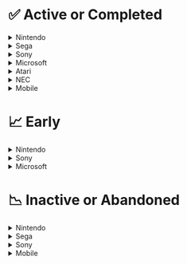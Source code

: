 # ✅ Active or Completed

<details>
<summary>Nintendo</summary>

<details>
<summary>Nintendo Entertainment System (NES)</summary>

- Dragon Warrior  
    https://github.com/nmikstas/dragon-warrior-disassembly 

- Donkey Kong  
    https://github.com/RussianManSMWC/Donkey-Kong-NES-Disassembly 

- Final Fantasy  
    https://github.com/Entroper/FF1Disassembly 

- Mario Bros.  
    https://github.com/RussianManSMWC/Mario-Bros.-Dis 

- Mega Man 3  
    https://github.com/Raidenthequick/megaman3-disassembly 

- Mega Man 4  
    https://github.com/Raidenthequick/megaman4-disassembly 

- Mega Man 5  
    https://github.com/Raidenthequick/megaman5-disassembly 

- Metroid  
    https://github.com/ZaneDubya/MetroidMMC3 

- Super Mario Bros.  
    https://gist.github.com/1wErt3r/4048722 

- Super Mario Bros 2 The Lost Levels (Japanese)  
    https://github.com/threecreepio/smb2j-disassembly 

- Super Mario Bros 3  
    https://github.com/captainsouthbird/smb3 

- Tetris  
    https://github.com/CelestialAmber/TetrisNESDisasm 

</details>
<details>
<summary>Super Nintendo (SNES)</summary>

- Donkey Kong Country 2  
    https://github.com/p4plus2/DKC2-disassembly 

- Super Mario World  
    https://github.com/Dotsarecool/SMWDisX 

- Super Mario World 2: Yoshi's Island  
    https://github.com/Raidenthequick/yoshisisland-disassembly 

- Super Mario RPG  
    https://github.com/Yoshifanatic1/Super-Mario-RPG-Disassembly 

- Super Metroid
    https://github.com/strager/supermetroid 

- The Legend of Zelda: A Link to the Past
    https://github.com/snesrev/zelda3 

</details>
<details>
<summary>Nintendo 64</summary>

- Aidyn Chronicles  
    https://github.com/blackgamma7/Aidyn

- Banjo Kazooie  
    https://github.com/n64decomp/banjo-kazooie 

- Blast Corps  
    https://github.com/retroplastic/blastcorps 

- Diddy Kong Racing  
    https://github.com/DavidSM64/Diddy-Kong-Racing 

- Doom 64  
    https://github.com/Erick194/DOOM64-RE 

- GoldenEye 007 
    https://github.com/n64decomp/007 

- Kirby 64: The Crystal Shards  
    https://github.com/farisawan-2000/kirby64 

- Mario Party  
    https://github.com/gamemasterplc/mpsource 

- Mario Party 3  
    https://github.com/PartyPlanner64/mp3 

- Mario Kart 64  
    https://github.com/n64decomp/mk64 

- Paper Mario  
    https://github.com/pmret/papermario 

- Perfect Dark  
    https://github.com/n64decomp/perfect_dark 

- Pokemon Snap  
    https://github.com/ethteck/pokemonsnap 

- Quest 64  
    https://github.com/mallos31/quest64 

- Space Station Silicon Valley  
    https://github.com/mkst/sssv 

- Super Mario 64  
    https://github.com/n64decomp/sm64 

- The Legend of Zelda: Ocarina of Time  
    https://github.com/zeldaret/oot 

- The Legend of Zelda: Majora's Mask  
    https://github.com/zeldaret/mm 

- Turok 3  
    https://github.com/Drahsid/turok3 

</details>

<details>
<summary>GameCube</summary>

- Legend of Zelda: Twilight Princess  
    https://github.com/zeldaret/tp 

- Naruto: Gekitō Ninja Taisen! 4  
    https://github.com/doldecomp/gnt4 

- Super Mario Sunshine  
    https://github.com/doldecomp/sms 

- Super Monkey Ball  
    https://github.com/camthesaxman/smb-decomp/ 

</details>

<details>
<summary>Nintendo Wii</summary>

- Legend of Zelda Ocarina of Time (Wii Virtual Console)
    https://github.com/zeldaret/oot-vc 

</details>

<details>
<summary>Nintendo Switch</summary>

- The Legend of Zelda: Breath of the Wild
    https://github.com/zeldaret/botw 

- Super Mario Odyssey
    https://github.com/MonsterDruide1/OdysseyDecomp 

</details>

<details>
<summary>Game Boy</summary>

- Donkey Kong '94  
    https://github.com/CelestialAmber/DKGBDisasm

- Pokemon Red & Blue  
    https://github.com/pret/pokered

- Pokemon Yellow  
    https://github.com/pret/pokeyellow

- Super Mario Land  
    https://github.com/kaspermeerts/supermarioland

- Super Mario Land 3: Wario Land  
    https://github.com/Kak2X/wl

</details>

<details>
<summary>Game Boy Color</summary>

- The Legend of Zelda Links Awakening DX  
    https://github.com/zladx/LADX-Disassembly

- The Legend of Zelda Oracle of Ages & Seasons  
    https://github.com/Drenn1/oracles-disasm

- Looney Tunes: Carrot Crazy  
    https://github.com/huderlem/carrotcrazy

- Pokemon Gold & Silver  
    https://github.com/pret/pokegold

- Pokemon Crystal  
    https://github.com/pret/pokecrystal

- Pokemon Pinball  
    https://github.com/pret/pokepinball

- Pokemon Trading Card Game  
    https://github.com/pret/poketcg

</details>

<details>
<summary>Game Boy Advance</summary>

- Fire Emblem: The Sacred Stones  
    https://github.com/FireEmblemUniverse/fireemblem8u

- Kirby & The Amazing Mirror  
    https://github.com/jiangzhengwenjz/katam

- The Legend of Zelda: The Minish Cap  
    https://github.com/zeldaret/tmc

- Metroid: Zero Mission  
    https://github.com/YohannDR/mzm

- Pokemon Ruby & Sapphire  
    https://github.com/pret/pokeruby

- Pokemon Emerald  
    https://github.com/pret/pokeemerald

- Pokemon FireRed & LeafGreen  
    https://github.com/pret/pokefirered

- Pokémon Mystery Dungeon: Red Rescue Team  
    https://github.com/pret/pmd-red

- Summon Night Swordcraft Story 3  
    https://github.com/jiangzhengwenjz/csm3

</details>

<details>
<summary>Nintendo DS</summary>

- Pokemon Diamond/Pearl  
    https://github.com/pret/pokediamond

</details>

<details>
<summary>Nintendo 3DS </summary>

- Super Mario 3D Land  
    https://github.com/fruityloops1/RedPepper

</details>

</details>

<details>
<summary>Sega</summary>

<details>
<summary>Sega Master System</summary>

- Phantasy Star  
    https://github.com/lory90/ps1disasm

- Sonic 2 (SMS)  
    https://github.com/sonicretro/s2smsdisasm

</details>

<details>
<summary>Sega Mega Drive</summary>

- Kid Chameleon  
    https://github.com/sonicretro/kid-chameleon-disasm

- Knucles the Echidna in Sonic 2  
    https://github.com/sonicretro/ktes2

- Phantasy star II  
    https://github.com/lory90/ps2disasm

- Phantasy star III  
    https://github.com/lory90/ps3disasm

- Phantasy Star IV  
    https://github.com/lory90/ps4disasm

- Ristar  
    https://github.com/sonicretro/ristar

- Sonic 1  
    https://github.com/sonicretro/s1disasm

- Sonic 2  
    https://github.com/sonicretro/s2disasm

- Sonic 3  
    https://github.com/sonicretro/s2disasm

- Tetris  
    https://github.com/lory90/tetrisdisasm

- Sonic 3D Blast  
    https://github.com/sonicretro/s3ddisasm

- Sonic and Knuckles  
    https://github.com/sonicretro/skdisasm

- Sonic Spinball  
    https://github.com/sonicretro/spindisasm

</details>

<details>
<summary>Sega CD</summary>

- Shining Force CD  
    https://github.com/ShiningForceCentral/SFCDDISASM

</details>

<details>
<summary>Sega Model 2 Arcade</summary>

- Sonic the Fighters  
    https://github.com/cglmrfreeman/stfdisasm

</details>

</details>

<details>
<summary>Sony</summary>

<details>
<summary>Playstation 1</summary>

- Castlevania: Symphony of the Night  
    https://github.com/xeeynamo/sotn-decomp

- Crash Bandicoot  
    https://github.com/wurlyfox/c1

- Crash Team Racing  
    https://github.com/CTR-Tools/CTR-ModSDK#CTR-in-C

- DRIVER 2  
    https://github.com/OpenDriver2/REDRIVER2

- Legacy of Kain: Soul Reaver  
    https://github.com/Gh0stBlade/KAIN2

- Legend of Dragoon  
    https://github.com/Legend-of-Dragoon-Modding/Legend-of-Dragoon-Java

- Metal Gear Solid  
    https://github.com/FoxdieTeam/mgs_reversing

- PSX DOOM  
    https://github.com/RetailGameSourceCode/PSXDOOM-RE

- Silent Hill  
    https://github.com/Vatuu/silent-hill-decomp

- Tomb Raider: Chronicles  
    https://github.com/TOMB5/TOMB5

</details>

<details>
<summary>PlayStation 2</summary>

- Fatal Frame 2: Crimson Butterfly  
    https://github.com/wagrenier/Mikompilation

- Jak & Daxter 1-2  
    https://github.com/open-goal/jak-project

</details>

</details>

<details>
<summary>Microsoft</summary>

<details>
<summary>MSX</summary>

- Metal Gear  
    https://github.com/GuillianSeed/MetalGear

</details>

<details>
<summary>Xbox 360</summary>

- Terraria (Broken source)  
    https://github.com/dptug/TerrariaXDK

</details>

<details>
<summary>PC</summary>

- Cave Story  
    https://github.com/gameblabla/CSE2

- Diablo  
    https://github.com/diasurgical/devilution

- Duke Nukem II (DOS)  
    https://github.com/lethal-guitar/Duke2Reconstructed

- Oddworld 1-2 (Game Engine Remake)  
    https://github.com/AliveTeam/alive_reversing

- Sonic CD (1996)  
    https://github.com/sonicretro/scdpc_disasm

- Sonic CD (2011)  
    https://github.com/Rubberduckycooly/Sonic-CD-11-Decompilation

- Sonic and Knuckles Collection  
    https://github.com/sonicretro/skc_disasm

- Sonic Mania  
    https://github.com/Rubberduckycooly/Sonic-Mania-Decompilation

</details>

</details>

<details>
<summary>Atari</summary>

<details>
<summary>Atari 2600</summary>

- A collection of Atari 2006 Disassemblies  
    http://www.bjars.com/disassemblies.html

- Donkey Kong  
    https://atariage.com/forums/topic/286583-donkey-kong-disassembly-take-2/

</details>

<details>
<summary>ColecoVision</summary>

- Donkey Kong  
    https://atariage.com/forums/topic/229669-colecovision-donkey-kong-disassembly/

</details>

</details>

<details>
<summary>NEC</summary>

<details>
<summary>PC-9801</summary>

- Touhou Project 1-5 (1997-1998)  
    https://github.com/nmlgc/ReC98

</details>

</details>

<details>
<summary>Mobile</summary>

<details>
<summary>Android</summary>

- Sonic 1 & 2 Classic (2013)  
    https://github.com/Rubberduckycooly/Sonic-1-2-2013-Decompilation

- Sonic Advance  
    https://github.com/ImmutableOctet/sonicgba-monkey

</details>

<details>
<summary>Windows Phone</summary>

- Plants vs. Zombies (2011)  
    https://github.com/Mewnojs/PlantsVsZombies.NET

</details>
</details>

# 📈 Early

<details>
<summary>Nintendo</summary>

<details>
<summary>SNES</summary>

- Earthbound  
    https://github.com/Herringway/ebsrc

</details>

<details>
<summary>Nintendo 64</summary>

- Aero Gauge  
    https://github.com/LLONSIT/AeroGauge

- Conker's Bad Fur Day  
    https://github.com/mkst/conker 

- Dinosaur Planet  
    https://github.com/zestydevy/dinosaur-planet 

- Wave Race 64  
    https://github.com/LLONSIT/wr64

</details>

<details>
<summary>GameCube</summary>

- Pikmin  
    https://github.com/projectPiki/pikmin 

- Pikmin 2  
    https://github.com/projectPiki/pikmin2 

- Super Smash Bros Melee  
    https://github.com/doldecomp/melee 

</details>

</details>

<details>
<summary>Sony</summary>
<details>
<summary>PlayStation 2 </summary>

- Sly Cooper and the Thievius Raccoonus  
    https://github.com/TheOnlyZac/sly1

</details>
</details>

<details>
<summary>Microsoft</summary>

<details>
<summary>Xbox</summary>

- Halo: Combat Evolved  
    https://github.com/halo-re/halo

</details>

<details>
<summary>PC</summary>

- Deus Ex: Human Revolution  
    https://github.com/rrika/cdcEngineDXHR

</details>

</details>


# 📉 Inactive or Abandoned
<details>
<summary>Nintendo</summary>

<details>
<summary>Nintendo Entertainmen System (NES)</summary>

- Balloon Fight  
    https://github.com/LuigiBlood/balloonfight_dis 

- Legend of Zelda  
    https://github.com/camthesaxman/zeldasource 

</details>

<details>
<summary>Super Nintendo (SNES)</summary>

- Super Bomberman  
    https://github.com/LIJI32/superbomberman 

- Super Mario All-Stars  
    https://github.com/Ersanio/SMAS-Disassembly 

</details>

<details>
<summary>Nintendo 64</summary>

- Body Harvest  
    https://github.com/jaytheham/body-harvest-decompilation 

- Neon Genesis Evangelion  
    https://github.com/farisawan-2000/evangelion 

- Pokemon Stadium  
    https://github.com/ethteck/pokemonstadium 

- Superman 64  
    https://github.com/farisawan-2000/superman 

</details>

<details>
<summary>GameCube</summary>

- Animal Crossing  
    https://github.com/Cuyler36/Animal-Crossing-Decomp

- Paper Mario: The Thousand Year Door  
    https://github.com/doldecomp/ttyd 

</details>

<details>
<summary>Nintendo Wii</summary>

- Speed Racer  
    https://github.com/farisawan-2000/speedracer 

- Wii Sports  
    https://github.com/doldecomp/ogws 

</details>

<details>
<summary>Game Boy</summary>

- Kirby's Dream Land  
    https://github.com/huderlem/kirbydreamland

- Mole Mania  
    https://github.com/froggestspirit/mmania

- Super Mario Land 2: Six Golden Coins  
    https://github.com/froggestspirit/marioland2

</details>

<details>
<summary>Game Boy Color</summary>

- Pokémon Puzzle Challenge  
    https://github.com/pret/pokepuzzle

- Wario Land 3  
    https://github.com/froggestspirit/wland3

</details>

<details>
<summary>Game Boy Advance</summary>

- Banjo Kazooie Grunty's Revenge  
    https://github.com/jellees/bkgr

- Harvest Moon: Friends of Minetar Town
    https://github.com/not-alons/hmfomt

- Mario & Luigi Superstar Saga  
    https://github.com/nstearns96/MLSuperstarSaga

- Mario VS Donkey Kong  
    https://github.com/camthesaxman/mariovsdk

- Sonic Advance 2  
    https://github.com/froggestspirit/SoAdvance2

- Super Mario Advance 2: Super Mario World  
    https://github.com/atasro2/sma2

</details>

<details>
<summary>Nintendo DS</summary>

- Pokemon Platinum
    https://github.com/JimB16/PokePlat

</details>

</details>

<details>
<summary>Sega</summary>

<details>
<summary>32X</summary>

- Knuckles Chaotix  
    https://github.com/sonicretro/chaotix

</details>

<details>
<summary>Game Gear (GG)</summary>

- Sonic 1 (GG)  
    https://github.com/TheRavenfreak/Sonic-1-Game-Gear-Disassembly

</details>

<details>
<summary>Dreamcast (DC)</summary>

- Sonic Adventure (DC)  
    https://github.com/sonicretro/sad_disasm

</details>

</details>

<details>
<summary>Sony</summary>

<details>
<summary>PlayStation 1</summary>

- Need for Speed: High Stakes  
    https://github.com/OpenNFS/NFSHSX

</details>
</details>

<details>
<summary>Mobile</summary>

<details>
<summary>Java 2 Mobile Edition (J2ME)</summary>

- Sonic 1 J2ME  
    https://github.com/Iso-Kilo/Sonic-1-J2ME-Decompilation

</details>

</details>